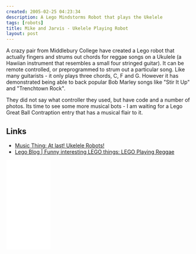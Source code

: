 ```yaml
---
created: 2005-02-25 04:23:34
description: A Lego Mindstorms Robot that plays the Ukelele
tags: [robots]
title: Mike and Jarvis - Ukelele Playing Robot
layout: post
---
```

A crazy pair from Middlebury College have created a Lego robot that actually fingers and strums out chords for reggae songs on a Ukulele (a Hawiian instrument that resembles a small four stringed guitar). It can be remote controlled, or preprogrammed to strum out a particular song. Like many guitarists - it only plays three chords, C, F and G. However it has demonstrated being able to back popular Bob Marley songs like "Stir It Up" and "Trenchtown Rock".

They did not say what controller they used, but have code and a number of photos. Its time to see some more musical bots - I am waiting for a Lego Great Ball Contraption entry that has a musical flair to it.

## Links

* [Music Thing: At last! Ukelele Robots!](http://musicthing.blogspot.co.uk/2005/02/at-last-ukelele-robots.html)
* [Lego Blog | Funny interesting LEGO things: LEGO Playing Reggae](http://legoisfun.blogspot.co.uk/2007/07/lego-playing-reggae.html)

<iframe style="width:120px;height:240px;" marginwidth="0" marginheight="0" scrolling="no" frameborder="0" src="//ws-eu.amazon-adsystem.com/widgets/q?ServiceVersion=20070822&OneJS=1&Operation=GetAdHtml&MarketPlace=GB&source=ss&ref=as_ss_li_til&ad_type=product_link&tracking_id=orionrobots-21&language=en_GB&marketplace=amazon&region=GB&placement=B082WD5YV9&asins=B082WD5YV9&linkId=9b8c5a224217d55f9dd5ff76c277662a&show_border=true&link_opens_in_new_window=true"></iframe>